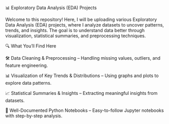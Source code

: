 📊 Exploratory Data Analysis (EDA) Projects

Welcome to this repository! Here, I will be uploading various Exploratory Data Analysis (EDA) projects, where I analyze datasets to uncover patterns, trends, and insights. The goal is to understand data better through visualization, statistical summaries, and preprocessing techniques.

🔍 What You’ll Find Here

🛠 Data Cleaning & Preprocessing – Handling missing values, outliers, and feature engineering.

📊 Visualization of Key Trends & Distributions – Using graphs and plots to explore data patterns.

📈 Statistical Summaries & Insights – Extracting meaningful insights from datasets.

📝 Well-Documented Python Notebooks – Easy-to-follow Jupyter notebooks with step-by-step analysis.
